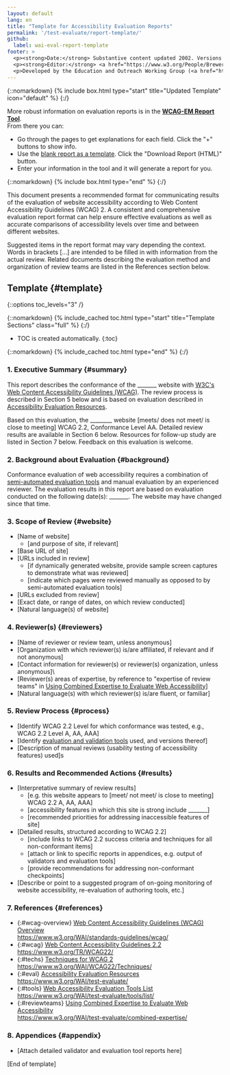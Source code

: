 ```yaml
---
layout: default
lang: en
title: "Template for Accessibility Evaluation Reports"
permalink: '/test-evaluate/report-template/'
github:
  label: wai-eval-report-template
footer: >
  <p><strong>Date:</strong> Substantive content updated 2002. Versions and links updated April 2024. Link to Report Tool added February 2022.</p>
  <p><strong>Editor:</strong> <a href="https://www.w3.org/People/Brewer">Judy Brewer</a>.</p>
  <p>Developed by the Education and Outreach Working Group (<a href="https://www.w3.org/WAI/EO/">EOWG</a>).</p>
---
```


{::nomarkdown}
{% include box.html type="start" title="Updated Template" icon="default" %}
{:/}

More robust information on evaluation reports is in the **[WCAG-EM Report Tool](/eval/report-tool/)**.<br>From there you can:
* Go through the pages to get explanations for each field. Click the "+" buttons to show info.
* Use the [blank report as a template](https://www.w3.org/WAI/eval/report-tool/evaluation/view-report). Click the "Download Report (HTML)" button.
* Enter your information in the tool and it will generate a report for you.

{::nomarkdown}
{% include box.html type="end" %}
{:/}

This document presents a recommended format for communicating results of the evaluation of website accessibility according to Web Content Accessibility Guidelines (WCAG) 2. A consistent and comprehensive evaluation report format can help ensure effective evaluations as well as accurate comparisons of accessibility levels over time and between different websites.

Suggested items in the report format may vary depending the context. Words in brackets \[...\] are intended to be filled in with information from the actual review. Related documents describing the evaluation method and organization of review teams are listed in the References section below.


## Template {#template}

{::options toc_levels="3" /}

{::nomarkdown}
{% include_cached toc.html type="start" title="Template Sections" class="full" %}
{:/}

-   TOC is created automatically.
{:toc}

{::nomarkdown}
{% include_cached toc.html type="end" %}
{:/}


### 1. Executive Summary {#summary}

This report describes the conformance of the \_\_\_\_\_\_\_ website with [W3C's Web Content Accessibility Guidelines (WCAG)](/standards-guidelines/wcag/). The review process is described in Section 5 below and is based on evaluation described in [Accessibility Evaluation Resources](/test-evaluate/).

Based on this evaluation, the \_\_\_\_\_\_\_\_ website \[meets/ does not meet/ is close to meeting\] WCAG 2.2, Conformance Level AA. Detailed review results are available in Section 6 below. Resources for follow-up study are listed in Section 7 below. Feedback on this evaluation is welcome.

### 2. Background about Evaluation {#background}

Conformance evaluation of web accessibility requires a combination of [semi-automated evaluation tools](/test-evaluate/tools/list/) and manual evaluation by an experienced reviewer. The evaluation results in this report are based on evaluation conducted on the following date(s): \_\_\_\_\_\_\_. The website may have changed since that time.

### 3. Scope of Review {#website}

-   \[Name of website\]
    -   \[and purpose of site, if relevant\]
-   \[Base URL of site\]
-   \[URLs included in review\]
    -   \[if dynamically generated website, provide sample screen captures to demonstrate what was reviewed\]
    -   \[indicate which pages were reviewed manually as opposed to by semi-automated evaluation tools\]
-   \[URLs excluded from review\]
-   \[Exact date, or range of dates, on which review conducted\]
-   \[Natural language(s) of website\]

### 4. Reviewer(s) {#reviewers}

-   \[Name of reviewer or review team, unless anonymous\]
-   \[Organization with which reviewer(s) is/are affiliated, if relevant and if not anonymous\]
-   \[Contact information for reviewer(s) or reviewer(s) organization, unless anonymous\]\
-   \[Reviewer(s) areas of expertise, by reference to "expertise of review teams" in [Using Combined Expertise to Evaluate Web Accessibility](/test-evaluate/combined-expertise/)\]
-   \[Natural language(s) with which reviewer(s) is/are fluent, or familiar\]

### 5. Review Process {#process}

-   \[Identify WCAG 2.2 Level for which conformance was tested, e.g., WCAG 2.2 Level A, AA, AAA\]
-   \[Identify [evaluation and validation tools](/test-evaluate/tools/list/) used, and versions thereof\]
-   \[Description of manual reviews (usability testing of accessibility features) used\]s

### 6. Results and Recommended Actions {#results}

-   \[Interpretative summary of review results\]
    -   \[e.g. this website appears to \[meet/ not meet/ is close to meeting\] WCAG 2.2 A, AA, AAA\]
    -   \[accessibility features in which this site is strong include \_\_\_\_\_\_\_\]
    -   \[recommended priorities for addressing inaccessible features of site\]
-   \[Detailed results, structured according to WCAG 2.2\]
    -   \[include links to WCAG 2.2 success criteria and techniques for all non-conformant items\]
    -   \[attach or link to specific reports in appendices, e.g. output of validators and evaluation tools\]
    -   \[provide recommendations for addressing non-conformant checkpoints\]
-   \[Describe or point to a suggested program of on-going monitoring of
    website accessibility, re-evaluation of authoring tools, etc.\]

### 7. References {#references}

-   {:#wcag-overview} [Web Content Accessibility Guidelines (WCAG) Overview](/standards-guidelines/wcag/)<br>
    https://www.w3.org/WAI/standards-guidelines/wcag/
-   {:#wcag} [Web Content Accessibility Guidelines 2.2](https://www.w3.org/TR/WCAG22/)<br>
    https://www.w3.org/TR/WCAG22/
-   {:#techs} [Techniques for WCAG 2](https://www.w3.org/WAI/WCAG22/Techniques/)<br>
    https://www.w3.org/WAI/WCAG22/Techniques/
-   {:#eval} [Accessibility Evaluation Resources](/test-evaluate/)<br>
    https://www.w3.org/WAI/test-evaluate/
-   {:#tools} [Web Accessibility Evaluation Tools List](/test-evaluate/tools/list/)<br>
    https://www.w3.org/WAI/test-evaluate/tools/list/
-   {:#reviewteams} [Using Combined Expertise to Evaluate Web Accessibility](/test-evaluate/combined-expertise/)<br>
    https://www.w3.org/WAI/test-evaluate/combined-expertise/

### 8. Appendices {#appendix}

-   \[Attach detailed validator and evaluation tool reports here\]

\[End of template\]
